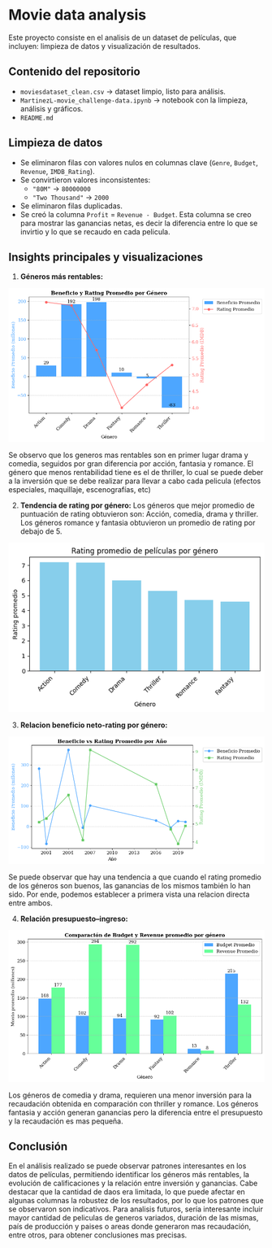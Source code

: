 # Movie data analysis

Este proyecto consiste en el analisis de un dataset de películas, que incluyen: limpieza de datos y visualización de resultados.

## Contenido del repositorio
- `moviesdataset_clean.csv` → dataset limpio, listo para análisis.
- `MartinezL-movie_challenge-data.ipynb` → notebook con la limpieza, análisis y gráficos.
- `README.md`

## Limpieza de datos
- Se eliminaron filas con valores nulos en columnas clave (`Genre`, `Budget`, `Revenue`, `IMDB_Rating`).
- Se convirtieron valores inconsistentes:
  - `"80M"` → `80000000`
  - `"Two Thousand"` → `2000`
- Se eliminaron filas duplicadas.
- Se creó la columna `Profit` = `Revenue - Budget`. Esta columna se creo para mostrar las ganancias netas, es decir la diferencia entre lo que se invirtio y lo que se recaudo en cada pelicula.

## Insights principales y visualizaciones
1. **Géneros más rentables:**
   
![Ganancia y Rating promedio por genero](ganancia_rating_por_genero.png)

Se observo que los generos mas rentables son en primer lugar drama y comedia, seguidos por gran diferencia por acción, fantasia y romance. El género que menos rentabilidad tiene es el de thriller, lo cual se puede deber a la inversión que se debe realizar para llevar a cabo cada pelicula (efectos especiales, maquillaje, escenografías, etc)

2. **Tendencia de rating por género:** Los géneros que mejor promedio de puntuación de rating obtuvieron son: Acción, comedia, drama y thriller. Los géneros romance y fantasia obtuvieron un promedio de rating por debajo de 5.

![Tendencia de rating por géneros](rating_por_genero.png)
   
3. **Relacion beneficio neto-rating por género:** 

![Evolución de ratings y ganancias por año](evolucion_ganancia_rating_por_anio.png)

Se puede observar que hay una tendencia a que cuando el rating promedio de los géneros son buenos, las ganancias de los mismos también lo han sido. Por ende, podemos establecer a primera vista una relacion directa entre ambos.
   
4. **Relación presupuesto–ingreso:** 

![Relación presupuesto vs recaudación por género](comparacion_inversionvsrecaudacion_por_genero.png)

Los géneros de comedia y drama, requieren una menor inversión para la recaudación obtenida en comparación con thriller y romance. Los géneros fantasia y acción generan ganancias pero la diferencia entre el presupuesto y la recaudación es mas pequeña.

## Conclusión
En el análisis realizado se puede observar patrones interesantes en los datos de películas, permitiendo identificar los géneros más rentables, la evolución de calificaciones y la relación entre inversión y ganancias.
Cabe destacar que la cantidad de daos era limitada, lo que puede afectar en algunas columnas la robustez de los resultados, por lo que los patrones que se observaron son indicativos.
Para analisis futuros, sería interesante incluir mayor cantidad de peliculas de generos variados, duración de las mismas, país de producción y paises o areas donde generaron mas recaudación, entre otros, para obtener conclusiones mas precisas.
